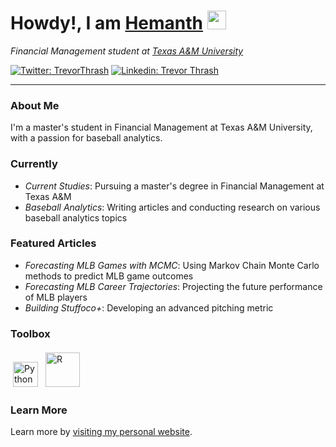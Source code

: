 <h1>Howdy!, I am <a href="https://github.com/Defcon27">Hemanth</a> <img width="30px" src="https://raw.githubusercontent.com/MartinHeinz/MartinHeinz/master/wave.gif"></h1>

*Financial Management student at [Texas A&M University](https://www.tamu.edu)*

[![Twitter: TrevorThrash](https://img.shields.io/twitter/follow/trevorthrash?style=social)](https://twitter.com/TrevorThrash)
[![Linkedin: Trevor Thrash](https://img.shields.io/badge/-trevorthrash-blue?style=flat-square&logo=Linkedin&logoColor=white&link=https://www.linkedin.com/in/trevorthrash/)](https://www.linkedin.com/in/trevorthrash/)

---

### About Me
I'm a master's student in Financial Management at Texas A&M University, with a passion for baseball analytics.

### Currently
- *Current Studies*: Pursuing a master's degree in Financial Management at Texas A&M
- *Baseball Analytics*: Writing articles and conducting research on various baseball analytics topics

### Featured Articles
- *Forecasting MLB Games with MCMC*: Using Markov Chain Monte Carlo methods to predict MLB game outcomes
- *Forecasting MLB Career Trajectories*: Projecting the future performance of MLB players
- *Building Stuffoco+*: Developing an advanced pitching metric

### Toolbox
<p align="left">
	<img title="Python" alt="Python" src="https://raw.githubusercontent.com/Thomas-George-T/Thomas-George-T/master/assets/python.svg" width="40" height="40" style="margin:4px"/>
	<img title="R" alt="R" src="https://raw.githubusercontent.com/Thomas-George-T/Thomas-George-T/master/assets/r-lang.svg" width="55" style="margin:4px"/>
</p>

### Learn More
Learn more by [visiting my personal website](https://trevorthrash.com).
